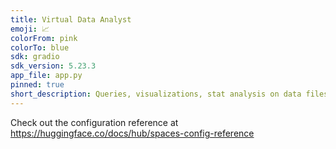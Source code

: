 ```yaml
---
title: Virtual Data Analyst
emoji: 📈
colorFrom: pink
colorTo: blue
sdk: gradio
sdk_version: 5.23.3
app_file: app.py
pinned: true
short_description: Queries, visualizations, stat analysis on data files
---
```


Check out the configuration reference at https://huggingface.co/docs/hub/spaces-config-reference